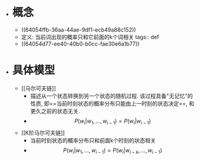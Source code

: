 - # 概念
	- ((64054ffb-36aa-44ae-9df1-ecb49a88c152))
	- 定义: 当前词出现的概率只和它前面的k个词相关
	  tags:: def
	- ((64054d77-ee40-40b0-b0cc-fae30e6a1b77))
- # 具体模型
	- [[马尔可夫链]]
		- 描述从一个状态转换到另一个状态的随机过程. 该过程具备"无记忆"的性质, 即==当前时刻状态的概率分布只能由上一时刻的状态决定==, 和更久之前的状态无关.
		- $$P(w_i|w_1,...,w_{i-1})=P(w_i|w_{i-1})$$
	- [[K阶马尔可夫链]]
		- 当前时刻状态的概率分布只和前面k个时刻的状态相关
		- $$P(w_i|w_1,...,w_{i-1})=P(w_i|w_{i-k},...,w_{i-1})$$